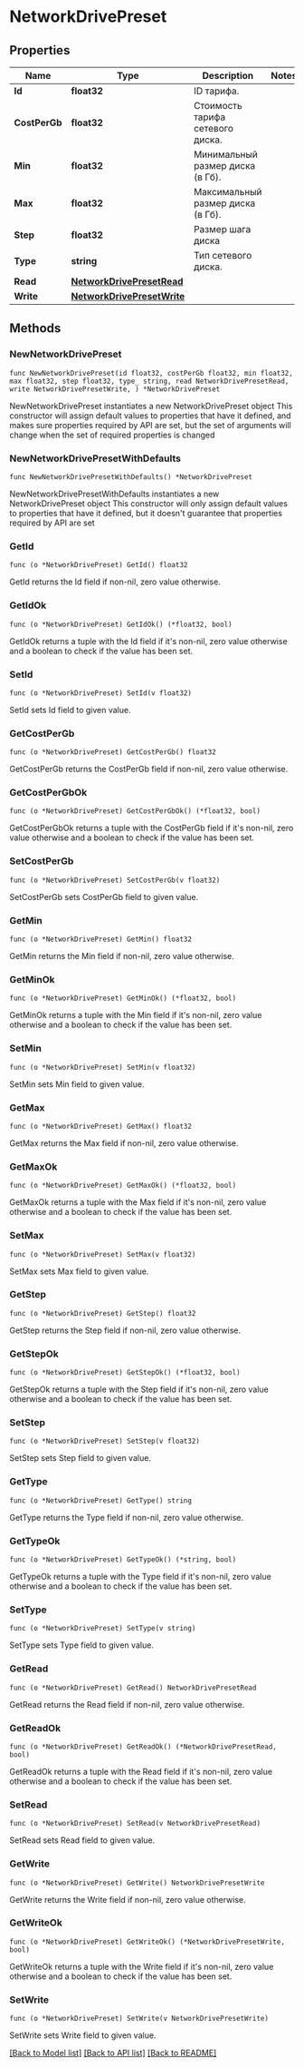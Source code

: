 # NetworkDrivePreset

## Properties

Name | Type | Description | Notes
------------ | ------------- | ------------- | -------------
**Id** | **float32** | ID тарифа. | 
**CostPerGb** | **float32** | Стоимость тарифа сетевого диска. | 
**Min** | **float32** | Минимальный размер диска (в Гб). | 
**Max** | **float32** | Максимальный размер диска (в Гб). | 
**Step** | **float32** | Размер шага диска | 
**Type** | **string** | Тип сетевого диска. | 
**Read** | [**NetworkDrivePresetRead**](NetworkDrivePresetRead.md) |  | 
**Write** | [**NetworkDrivePresetWrite**](NetworkDrivePresetWrite.md) |  | 

## Methods

### NewNetworkDrivePreset

`func NewNetworkDrivePreset(id float32, costPerGb float32, min float32, max float32, step float32, type_ string, read NetworkDrivePresetRead, write NetworkDrivePresetWrite, ) *NetworkDrivePreset`

NewNetworkDrivePreset instantiates a new NetworkDrivePreset object
This constructor will assign default values to properties that have it defined,
and makes sure properties required by API are set, but the set of arguments
will change when the set of required properties is changed

### NewNetworkDrivePresetWithDefaults

`func NewNetworkDrivePresetWithDefaults() *NetworkDrivePreset`

NewNetworkDrivePresetWithDefaults instantiates a new NetworkDrivePreset object
This constructor will only assign default values to properties that have it defined,
but it doesn't guarantee that properties required by API are set

### GetId

`func (o *NetworkDrivePreset) GetId() float32`

GetId returns the Id field if non-nil, zero value otherwise.

### GetIdOk

`func (o *NetworkDrivePreset) GetIdOk() (*float32, bool)`

GetIdOk returns a tuple with the Id field if it's non-nil, zero value otherwise
and a boolean to check if the value has been set.

### SetId

`func (o *NetworkDrivePreset) SetId(v float32)`

SetId sets Id field to given value.


### GetCostPerGb

`func (o *NetworkDrivePreset) GetCostPerGb() float32`

GetCostPerGb returns the CostPerGb field if non-nil, zero value otherwise.

### GetCostPerGbOk

`func (o *NetworkDrivePreset) GetCostPerGbOk() (*float32, bool)`

GetCostPerGbOk returns a tuple with the CostPerGb field if it's non-nil, zero value otherwise
and a boolean to check if the value has been set.

### SetCostPerGb

`func (o *NetworkDrivePreset) SetCostPerGb(v float32)`

SetCostPerGb sets CostPerGb field to given value.


### GetMin

`func (o *NetworkDrivePreset) GetMin() float32`

GetMin returns the Min field if non-nil, zero value otherwise.

### GetMinOk

`func (o *NetworkDrivePreset) GetMinOk() (*float32, bool)`

GetMinOk returns a tuple with the Min field if it's non-nil, zero value otherwise
and a boolean to check if the value has been set.

### SetMin

`func (o *NetworkDrivePreset) SetMin(v float32)`

SetMin sets Min field to given value.


### GetMax

`func (o *NetworkDrivePreset) GetMax() float32`

GetMax returns the Max field if non-nil, zero value otherwise.

### GetMaxOk

`func (o *NetworkDrivePreset) GetMaxOk() (*float32, bool)`

GetMaxOk returns a tuple with the Max field if it's non-nil, zero value otherwise
and a boolean to check if the value has been set.

### SetMax

`func (o *NetworkDrivePreset) SetMax(v float32)`

SetMax sets Max field to given value.


### GetStep

`func (o *NetworkDrivePreset) GetStep() float32`

GetStep returns the Step field if non-nil, zero value otherwise.

### GetStepOk

`func (o *NetworkDrivePreset) GetStepOk() (*float32, bool)`

GetStepOk returns a tuple with the Step field if it's non-nil, zero value otherwise
and a boolean to check if the value has been set.

### SetStep

`func (o *NetworkDrivePreset) SetStep(v float32)`

SetStep sets Step field to given value.


### GetType

`func (o *NetworkDrivePreset) GetType() string`

GetType returns the Type field if non-nil, zero value otherwise.

### GetTypeOk

`func (o *NetworkDrivePreset) GetTypeOk() (*string, bool)`

GetTypeOk returns a tuple with the Type field if it's non-nil, zero value otherwise
and a boolean to check if the value has been set.

### SetType

`func (o *NetworkDrivePreset) SetType(v string)`

SetType sets Type field to given value.


### GetRead

`func (o *NetworkDrivePreset) GetRead() NetworkDrivePresetRead`

GetRead returns the Read field if non-nil, zero value otherwise.

### GetReadOk

`func (o *NetworkDrivePreset) GetReadOk() (*NetworkDrivePresetRead, bool)`

GetReadOk returns a tuple with the Read field if it's non-nil, zero value otherwise
and a boolean to check if the value has been set.

### SetRead

`func (o *NetworkDrivePreset) SetRead(v NetworkDrivePresetRead)`

SetRead sets Read field to given value.


### GetWrite

`func (o *NetworkDrivePreset) GetWrite() NetworkDrivePresetWrite`

GetWrite returns the Write field if non-nil, zero value otherwise.

### GetWriteOk

`func (o *NetworkDrivePreset) GetWriteOk() (*NetworkDrivePresetWrite, bool)`

GetWriteOk returns a tuple with the Write field if it's non-nil, zero value otherwise
and a boolean to check if the value has been set.

### SetWrite

`func (o *NetworkDrivePreset) SetWrite(v NetworkDrivePresetWrite)`

SetWrite sets Write field to given value.



[[Back to Model list]](../README.md#documentation-for-models) [[Back to API list]](../README.md#documentation-for-api-endpoints) [[Back to README]](../README.md)


